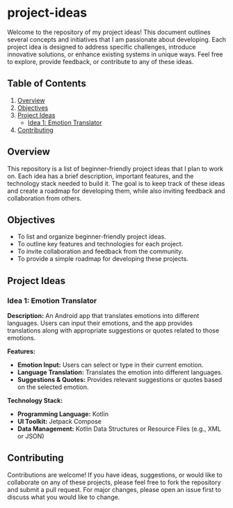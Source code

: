 # project-ideas

Welcome to the repository of my project ideas! This document outlines several concepts and initiatives that I am passionate about developing. Each project idea is designed to address specific challenges, introduce innovative solutions, or enhance existing systems in unique ways. Feel free to explore, provide feedback, or contribute to any of these ideas.

## Table of Contents

1. [Overview](#overview)
2. [Objectives](#objectives)
3. [Project Ideas](#project-ideas)
   - [Idea 1: Emotion Translator](#idea-1-emotion-translator)
4. [Contributing](#contributing)

## Overview

This repository is a list of beginner-friendly project ideas that I plan to work on. Each idea has a brief description, important features, and the technology stack needed to build it. The goal is to keep track of these ideas and create a roadmap for developing them, while also inviting feedback and collaboration from others.

## Objectives

- To list and organize beginner-friendly project ideas.
- To outline key features and technologies for each project.
- To invite collaboration and feedback from the community.
- To provide a simple roadmap for developing these projects.

## Project Ideas

### Idea 1: Emotion Translator

**Description:** An Android app that translates emotions into different languages. Users can input their emotions, and the app provides translations along with appropriate suggestions or quotes related to those emotions.

**Features:**
- **Emotion Input:** Users can select or type in their current emotion.
- **Language Translation:** Translates the emotion into different languages.
- **Suggestions & Quotes:** Provides relevant suggestions or quotes based on the selected emotion.

**Technology Stack:** 
- **Programming Language:** Kotlin
- **UI Toolkit:** Jetpack Compose
- **Data Management:** Kotlin Data Structures or Resource Files (e.g., XML or JSON)

## Contributing
Contributions are welcome! If you have ideas, suggestions, or would like to collaborate on any of these projects, please feel free to fork the repository and submit a pull request. For major changes, please open an issue first to discuss what you would like to change.
